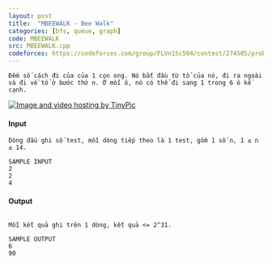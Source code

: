 ```yaml
---
layout: post
title:  "MBEEWALK - Bee Walk"
categories: [bfs, queue, graph]
code: MBEEWALK
src: MBEEWALK.cpp
codeforces: https://codeforces.com/group/FLVn1Sc504/contest/274505/problem/I
---
```




  






```
Đếm số cách đi của của 1 con ong. Nó bắt đầu từ tổ của nó, đi ra ngoài 
và đi về tổ ở bước thứ n. Ở mỗi ô, nó có thể đi sang 1 trong 6 ô kề cạnh.

```

[![Image and video hosting by TinyPic](https://vn.spoj.com/content/simes:mbeewalk.jpg)](http://tinypic.com)

#### Input

```
Dòng đầu ghi số test, mỗi dòng tiếp theo là 1 test, gồm 1 số n, 1 ≤ n ≤ 14.

SAMPLE INPUT
2
2
4

```

#### Output

```
 
Mỗi kết quả ghi trên 1 dòng, kết quả <= 2^31.

SAMPLE OUTPUT
6
90

```

<!--more-->

